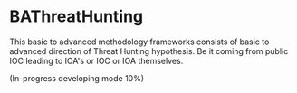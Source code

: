 # BAThreatHunting
This basic to advanced methodology frameworks consists of basic to advanced direction of Threat Hunting hypothesis.
Be it coming from public IOC leading to IOA's or IOC or IOA themselves.

(In-progress developing mode 10%)
